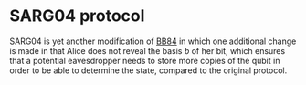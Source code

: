 # SARG04 protocol

SARG04 is yet another modification of [BB84](BB84) in which one additional change is
made in that Alice does not reveal the basis $b$ of her bit, which ensures that
a potential eavesdropper needs to store more copies of the qubit in order to be
able to determine the state, compared to the original protocol.


